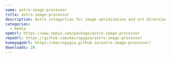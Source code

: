 ```yaml
---
name: astro-image-processor
title: astro-image-processor
description: Astro integartion for image optimization and art direction for static builds
categories:
  - media
npmUrl: https://www.npmjs.com/package/astro-image-processor
repoUrl: https://github.com/macropygia/astro-image-processor
homepageUrl: https://macropygia.github.io/astro-image-processor/
downloads: 28
---
```


